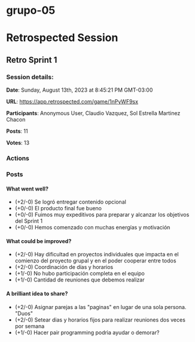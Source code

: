 # grupo-05

# Retrospected Session

## Retro Sprint 1

### Session details:

**Date**: Sunday, August 13th, 2023 at 8:45:21 PM GMT-03:00

**URL**: https://app.retrospected.com/game/1nPyWF9sx

**Participants**: Anonymous User, Claudio Vazquez, Sol Estrella Martinez Chacon

**Posts**: 11

**Votes**: 13

### Actions

### Posts
  
#### What went well?

* (+2/-0) Se logró entregar contenido opcional
* (+0/-0) El producto final fue bueno
* (+0/-0) Fuimos muy expeditivos para preparar y alcanzar los objetivos del Sprint 1
* (+0/-0) Hemos comenzado con muchas energías y motivación

#### What could be improved?

* (+2/-0) Hay dificultad en proyectos individuales que impacta en el comienzo del proyecto grupal y en el poder cooperar entre todos
* (+2/-0) Coordinación de días y horarios
* (+1/-0) No hubo participación completa en el equipo
* (+1/-0) Cantidad de reuniones que debemos realizar

  
#### A brilliant idea to share?

* (+2/-0) Asignar parejas a las "paginas" en lugar de una sola persona. "Duos"
* (+2/-0) Setear dias y horarios fijos para realizar reuniones dos veces por semana
* (+1/-0) Hacer pair programming podrìa ayudar o demorar?

